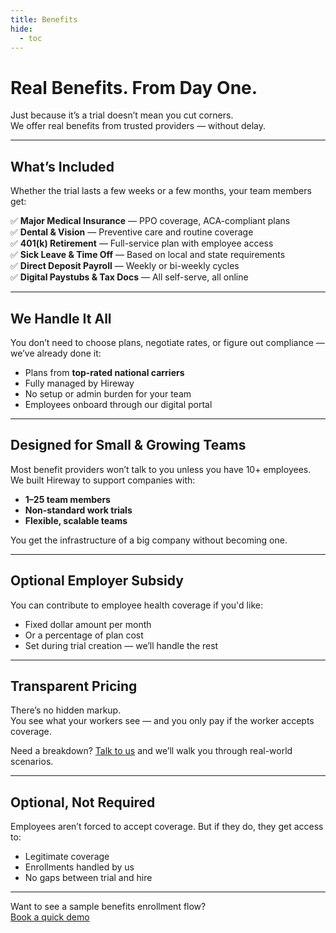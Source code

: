 ```yaml
---
title: Benefits
hide:
  - toc
---
```


# Real Benefits. From Day One.

Just because it’s a trial doesn’t mean you cut corners.  
We offer real benefits from trusted providers — without delay.

---

## What’s Included

Whether the trial lasts a few weeks or a few months, your team members get:

✅ **Major Medical Insurance** — PPO coverage, ACA-compliant plans  
✅ **Dental & Vision** — Preventive care and routine coverage  
✅ **401(k) Retirement** — Full-service plan with employee access  
✅ **Sick Leave & Time Off** — Based on local and state requirements  
✅ **Direct Deposit Payroll** — Weekly or bi-weekly cycles  
✅ **Digital Paystubs & Tax Docs** — All self-serve, all online

---

## We Handle It All

You don’t need to choose plans, negotiate rates, or figure out compliance — we’ve already done it:

- Plans from **top-rated national carriers**
- Fully managed by Hireway
- No setup or admin burden for your team
- Employees onboard through our digital portal

---

## Designed for Small & Growing Teams

Most benefit providers won’t talk to you unless you have 10+ employees.  
We built Hireway to support companies with:

- **1–25 team members**
- **Non-standard work trials**
- **Flexible, scalable teams**

You get the infrastructure of a big company without becoming one.

---

## Optional Employer Subsidy

You can contribute to employee health coverage if you'd like:

- Fixed dollar amount per month  
- Or a percentage of plan cost  
- Set during trial creation — we’ll handle the rest

---

## Transparent Pricing

There’s no hidden markup.  
You see what your workers see — and you only pay if the worker accepts coverage.

Need a breakdown? [Talk to us](contact.md) and we’ll walk you through real-world scenarios.

---

## Optional, Not Required

Employees aren’t forced to accept coverage. But if they do, they get access to:

- Legitimate coverage
- Enrollments handled by us
- No gaps between trial and hire

---

Want to see a sample benefits enrollment flow?  
[Book a quick demo](contact.md)
